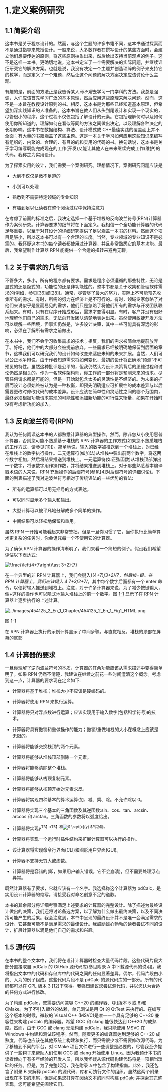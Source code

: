 # 1.定义案例研究

## 1.1 简要介绍

这本书是关于程序设计的。然而，与这个主题的许多书籍不同，这本书通过探索而不是通过指导来教授设计。一般来说，大多数作者在撰写设计的某些方面时，会建立他们想要传达的原则，将这些原则抽象出来，然后给出支持当前观点的例子。这不是这样一本书。更确切地说，这本书定义了一个需要解决的实际问题，并继续详细研究它的解决方案。也就是说，我没有决定一个主题并创造琐碎的例子来支持它的教学，而是定义了一个难题，然后让这个问题的解决方案决定应该讨论什么主题。

有趣的是，前面的方法正是我告诉某人*而不是*去学习一门学科的方法。我总是强调，人们应该首先学习广泛的基本原理，然后应用这些原理来解决问题。然而，这不是一本旨在教授设计原则的书。相反，这本书是为那些已经知道基本原理，但希望加深实践知识的人准备的。这本书旨在教人们从头到尾设计和实现一个现实的，尽管很小的程序。这个过程不仅仅包括了解设计的元素。它包括理解何时以及如何使用你所知道的，理解如何在看似等同的方法之间做出决定，以及理解各种决定的长期影响。这本书在数据结构、算法、设计模式或 C++最佳实践的覆盖面上并不全面；有大量的书籍涵盖了这些主题。这是一本关于学习如何应用这些知识来编写有组织的、内聚的、合理的、有目的的和实用的代码的书。换句话说，这本书是关于学习编写既能完成现在的工作(开发)又能让其他人在未来继续完成工作(维护)的代码。我称之为实用设计。

为了探索实用的设计，我们需要一个案例研究。理想情况下，案例研究问题应该是

*   大到不仅仅是微不足道的

*   小到可以处理

*   熟悉到不需要特定领域的专业知识

*   有趣到足以让读者在整个阅读过程中保持注意力

在考虑了前面的标准之后，我决定选择一个基于堆栈的反向波兰符号(RPN)计算器作为案例研究。计算器要求的细节将在下面定义。我相信一个全功能计算器的代码足够重要，以至于对其设计的详细研究提供了足以涵盖一本书的材料。然而这个项目足够小，所以这本书可以有一个合理的长度。当然，专业领域的专业知识不是必需的。我怀疑这本书的每个读者都使用过计算器，并且非常熟悉它的基本功能。最后，我希望制作计算器 RPN 能提供一个合适的扭转来避免无聊。

## 1.2 关于需求的几句话

不管多大，多小，所有的程序都有要求。需求是程序必须遵循的那些特性，无论是显式的还是隐式的，功能性的还是非功能性的。整本书都是关于收集和管理软件需求的(例如，参见[36]或[28])。通常，尽管尽了最大的努力，实际上不可能预先收集所有的需求。有时，所需的努力在经济上是不可行的。有时，领域专家忽略了对他们来说似乎是显而易见的需求，他们只是忽略了将他们所有的需求与开发团队联系起来。有时，只有在程序开始成形后，需求才变得明显。有时，客户并没有很好地理解他们自己的需求，无法向开发团队清楚地表达出来。虽然使用敏捷开发方法可以缓解一些困境，但事实仍然是，许多设计决策，其中一些可能具有深远的影响，必须在了解所有需求之前做出。

在本书中，我们不会学习收集需求的技术；相反，我们的需求被简单地提前放弃了。好吧，他们中的大部分会被提前放弃。一些需求已经被明确地保留到后面的章节，这样我们可以研究我们的设计如何改变来适应未知的未来扩展。当然，人们可以公正地争辩说，由于作者知道需求将如何变化，最初的设计将正确地“预测”不可预见的特性。虽然这种批评是公平的，但我仍然认为设计决策背后的思维过程和讨论仍然是相关的。作为一名软件架构师，你工作的一部分将是预测未来的请求。尽管任何请求都是可能的，但是一开始就包含太多的灵活性是不经济的。为未来的扩展而设计必须始终被认为是一种权衡，即预先明确适应可扩展性的成本差异与以后需要更改时修改代码的成本差异。设计应该在简单性和灵活性之间的哪个范围内，最终必须根据功能请求实现的可能性和添加新功能的可行性来衡量，如果在开始时没有考虑新功能的加入。

## 1.3 反向波兰符号(RPN)

我认为任何阅读这本书的人都熟悉计算器的典型操作。然而，除非您从小使用惠普计算器，否则您可能不熟悉基于堆栈的 RPN 计算器的工作方式(如果您不熟悉堆栈的工作方式，请参见[10])。简单地说，输入的数字被推送到一个堆栈上，对已经在堆栈上的数字执行操作。二元运算符(如加法)从堆栈中弹出前两个数字，将这两个数字相加，然后将结果推送到堆栈上。一元运算符(如正弦函数)从堆栈顶部弹出一个数字，将该数字用作操作数，并将结果推送到堆栈上。对于那些熟悉基本编译器术语的人来说，RPN 充当操作的后缀符号(参见[4]对后缀符号的详细讨论)。下面的列表描述了我对逆波兰符号相对于传统语法的一些优势的看法:

*   所有的运算都可以用无括号的方式表达。

*   可以同时显示多个输入和输出。

*   大型计算可以被平凡地分解成多个简单的操作。

*   中间结果可以轻松地保留和重用。

虽然 RPN 一开始可能看起来非常笨拙，但是一旦你习惯了它，当你执行比简单算术更复杂的任务时，你会诅咒每一个不使用它的计算器。

为了确保 RPN 计算器的操作清晰明了，我们来看一个简短的例子。假设我们希望评估以下表达式:

![$$ \frac{\left(4+7\right)\ast 3+2}{7} $$](../images/454125_2_En_1_Chapter/454125_2_En_1_Chapter_TeX_Equa.png)

在一个典型的非 RPN 计算器上，我们会键入((4+7)*∫*3+2)*/*7，然后按=键。在 RPN 计算器上，我们应该键入 4 7+3*∫*2+7*/*，其中每个数字后面都有一个 enter 命令，以便将输入推送到堆栈上。注意，对于许多计算器来说，为了减少按键输入，像+这样的操作也可以隐式地输入堆栈上的前一个数字。图 [1-1](#Fig1) 显示了在 RPN 计算器上逐步执行的上述计算。

![../images/454125_2_En_1_Chapter/454125_2_En_1_Fig1_HTML.png](../images/454125_2_En_1_Chapter/454125_2_En_1_Fig1_HTML.png)

图 1-1

在 RPN 计算器上执行的示例计算显示了中间步骤。与直觉相反，堆栈的顶部在屏幕的底部

## 1.4 计算器的要求

一旦你理解了逆向波兰符号的本质，计算器的其余功能应该从需求描述中变得简单明了。如果 RPN 仍然不清楚，我建议在继续之前花一些时间澄清这个概念。考虑到这一点，计算器的要求现在定义如下:

*   计算器将基于堆栈；堆栈大小不应该是硬编码的。

*   计算器将使用 RPN 来执行运算。

*   计算器将只对浮点数进行运算；应该实现用于输入数字(包括科学符号)的技术。

*   计算器将具有撤销和重做操作的能力；撤销/重做堆栈的大小在概念上应该是无限的。

*   计算器将能够交换栈顶的两个元素。

*   计算器将能够从堆栈顶部删除一个元素。

*   计算器将能够清除整个堆栈。

*   计算器将能够从栈顶复制元素。

*   计算器将能够从栈顶开始对元素求反。

*   计算器将实现四种基本的算术运算:加、减、乘、除。不允许除以 0。

*   计算器将实现三个基本的三角函数及其逆函数:sin、cos、tan、arcsin、arccos 和 arctan。三角函数的参数将以弧度给出。

*   计算器将实现*y*<sup>T3】xT5】和![$ \sqrt[x]{y} $](../images/454125_2_En_1_Chapter/454125_2_En_1_Chapter_TeX_IEq1.png)的功能。</sup>

*   计算器将实现一个运行时插件结构来扩展计算器可以执行的操作。

*   该计算器将实现命令行界面(CLI)和图形用户界面(GUI)。

*   计算器不支持无穷大或虚数。

*   计算器将是容错的(即，如果用户输入错误，它不会崩溃)，但不需要处理浮点异常。

既然计算器有了要求，它就应该有一个名字。我选择称这个计算器为 pdCalc，是实用设计计算器的缩写。请接受我对命名创意不足的道歉。

本书的其余部分将详细考察满足上述要求的计算器的完整设计。除了描述为最终设计做出的决策，我们还将讨论备选方案，以了解为什么做出最终决策，以及不同决策可能产生的后果。我会注意到，本书中呈现的最终设计并不是唯一会满足需求的设计，它甚至可能不是满足需求的最佳设计。我鼓励雄心勃勃的读者尝试不同的设计，扩展计算器以满足他们自己的需求和兴趣。

## 1.5 源代码

在本书的整个文本中，我们将在设计计算器时检查大量代码片段。这些代码片段大部分直接取自 pdCalc 的 GitHub 源代码库(参见附录 A 中下载源代码的说明)。我将指出文本中的代码和存储库中的代码之间的任何显著差异。偶尔，代码片段由小的、人为的例子组成。这些代码片段不是 pdCalc 的源代码库的一部分。所有的代码都可以在 GPL 版本 3 [12]下获得。我强烈建议您尝试源代码，并以您认为合适的任何方式进行修改。

为了构建 pdCalc，您需要访问兼容 C++20 的编译器、Qt(版本 5 或 6)和 CMake。为了不引入额外的依赖，单元测试是用 Qt 的 QtTest 来执行的。在编写这个版本的时候，微软的 Visual C++ (MSVC)是唯一一个具有足够的 C++20 兼容性来构建 pdCalc 的编译器。希望 GCC 和 clang 能很快达到 C++20 的成熟度。然而，由于 GCC 或 clang 无法构建 pdCalc，我只能使用 MSVC 在 Windows 中构建和测试该程序。然而，随着更多的编译器达到足够的 C++20 成熟度，代码也应该在其他系统上构建和执行，而只需很少或不需要修改源代码。为了移植到不同的平台，对 CMake 项目文件进行一些调整是必要的，尽管我至少提供了一些钩子来帮助人们使用 GCC 或 clang 开始使用 Linux。因为我预计本书的读者倾向于有多年经验的开发人员，所以我怀疑从源代码构建代码将是一项相当琐碎的任务。但是，为了完整起见，我在附录 a 中包含了构建指南。此外，我还包含了附录 B 来解释 pdCalc 的源代码、库和可执行文件的组织。虽然这两个附录出现在本书的末尾，但是如果您打算在阅读文本的同时构建 pdCalc 并探索其完整实现，您可能希望先阅读它们。
